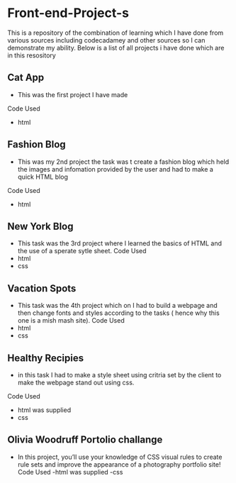 # Front-end-Project-s
This is a repository of the combination of learning which I have done from various sources including codecadamey and other sources so I can demonstrate my ability.
Below is a list of all projects i have done which are in this resository


## Cat App 
- This was the first project I have made
 
Code Used 
 - html 

## Fashion Blog 
- This was my  2nd project the task was t create a fashion blog which held the images and infomation provided by the user and had to make a quick HTML blog

Code Used 
- html

## New York Blog 

- This task was the 3rd project where I learned the basics of HTML and the use of a sperate sytle sheet. 
Code Used 
 - html 
 - css


## Vacation Spots 
- This task was the 4th project which on I had to build a webpage and then change fonts and styles according to the tasks ( hence why this one is a mish mash site).
Code Used 
- html 
- css

## Healthy Recipies 
- in this task I had to make a style sheet using critria set by the client to make the webpage stand out using css. 

Code Used 
- html was supplied 
- css

## Olivia Woodruff Portolio challange 
- In this project, you’ll use your knowledge of CSS visual rules to create rule sets and improve the appearance of a photography portfolio site!
Code Used 
-html was supplied 
-css
